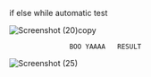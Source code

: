 if else while automatic test

![Screenshot (20)copy](https://user-images.githubusercontent.com/108916244/178891914-69aa4d0f-49f1-4b22-a0f3-655f060a64ba.png)



                   BOO YAAAA   RESULT
                   
![Screenshot (25)](https://user-images.githubusercontent.com/108916244/179421966-1b089fa0-e93f-4068-a2d9-3f35892b194a.png)
                   
